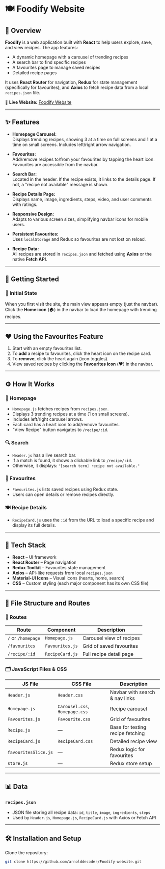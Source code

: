 # 🍽️ Foodify Website

## 📖 Overview

**Foodify** is a web application built with **React** to help users explore, save, and view recipes. The app features:

- A dynamic homepage with a carousel of trending recipes  
- A search bar to find specific recipes  
- A favourites page to manage saved recipes  
- Detailed recipe pages  

It uses **React Router** for navigation, **Redux** for state management (specifically for favourites), and **Axios** to fetch recipe data from a local `recipes.json` file.

🔗 **Live Website:** [Foodify Website](https://foodify-recipies.netlify.app/homepage)

---

## ✨ Features

- **Homepage Carousel:**  
  Displays trending recipes, showing 3 at a time on full screens and 1 at a time on small screens. Includes left/right arrow navigation.

- **Favourites:**  
  Add/remove recipes to/from your favourites by tapping the heart icon. Favourites are accessible from the navbar.

- **Search Bar:**  
  Located in the header. If the recipe exists, it links to the details page. If not, a "recipe not available" message is shown.

- **Recipe Details Page:**  
  Displays name, image, ingredients, steps, video, and user comments with ratings.

- **Responsive Design:**  
  Adapts to various screen sizes, simplifying navbar icons for mobile users.

- **Persistent Favourites:**  
  Uses `localStorage` and Redux so favourites are not lost on reload.

- **Recipe Data:**  
  All recipes are stored in `recipes.json` and fetched using **Axios** or the native **Fetch API**.

---

## 🚀 Getting Started

### 🧱 Initial State

When you first visit the site, the main view appears empty (just the navbar).  
Click the **Home icon** (🏠) in the navbar to load the homepage with trending recipes.

---

## ❤️ Using the Favourites Feature

1. Start with an empty favourites list.
2. To **add** a recipe to favourites, click the heart icon on the recipe card.
3. To **remove**, click the heart again (icon toggles).
4. View saved recipes by clicking the **Favourites icon** (❤️) in the navbar.

---

## ⚙️ How It Works

### 🏡 Homepage

- `Homepage.js` fetches recipes from `recipes.json`.
- Displays 3 trending recipes at a time (1 on small screens).
- Includes left/right carousel arrows.
- Each card has a heart icon to add/remove favourites.
- "View Recipe" button navigates to `/recipe/:id`.

### 🔍 Search

- `Header.js` has a live search bar.
- If a match is found, it shows a clickable link to `/recipe/:id`.
- Otherwise, it displays: `"[search term] recipe not available."`

### 📂 Favourites

- `Favourites.js` lists saved recipes using Redux state.
- Users can open details or remove recipes directly.

### 🍽️ Recipe Details

- `RecipeCard.js` uses the `:id` from the URL to load a specific recipe and display its full details.

---

## 🧰 Tech Stack

- **React** – UI framework
- **React Router** – Page navigation
- **Redux Toolkit** – Favourites state management
- **Axios** – API-like requests from local `recipes.json`
- **Material-UI Icons** – Visual icons (hearts, home, search)
- **CSS** – Custom styling (each major component has its own CSS file)

---

## 📁 File Structure and Routes

### 🔗 Routes

| Route | Component | Description |
|-------|-----------|-------------|
| `/` or `/homepage` | `Homepage.js` | Carousel view of recipes |
| `/favourites` | `Favourites.js` | Grid of saved favourites |
| `/recipe/:id` | `RecipeCard.js` | Full recipe detail page |

### 🗂 JavaScript Files & CSS

| JS File | CSS File | Description |
|---------|----------|-------------|
| `Header.js` | `Header.css` | Navbar with search & nav links |
| `Homepage.js` | `Carousel.css`, `Homepage.css` | Recipe carousel |
| `Favourites.js` | `Favourite.css` | Grid of favourites |
| `Recipe.js` | — | Base for testing recipe fetching |
| `RecipeCard.js` | `RecipeCard.css` | Detailed recipe view |
| `favouritesSlice.js` | — | Redux logic for favourites |
| `store.js` | — | Redux store setup |

---

## 📊 Data

### `recipes.json`

- JSON file storing all recipe data: `id`, `title`, `image`, `ingredients`, `steps`
- Used by `Header.js`, `Homepage.js`, `RecipeCard.js` with Axios or Fetch API

---

## 🛠️ Installation and Setup

Clone the repository:
```bash
git clone https://github.com/arnolddecoder/Foodify-website.git
